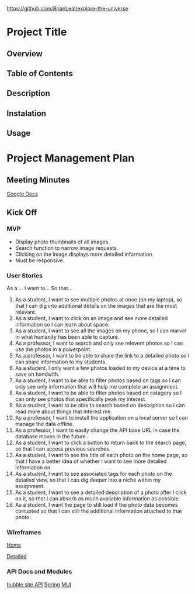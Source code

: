 
https://github.com/BrianLeal/explore-the-universe
# Project Title
## Overview
## Table of Contents
## Description
## Instalation
## Usage


# Project Management Plan
## Meeting Minutes
[Google Docs](https://docs.google.com/document/d/1MTWJ4a-gqoguZJ0wuAttwM-KTt9vggshvB8eIYDHdnE/edit?usp=sharing)

## Kick Off
### MVP
- Display photo thumbnails of all images.
- Search function to narrow image requests.
- Clicking on the image displays more detailed information.
- Must be responsive.


### User Stories
As a ... I want to... So that...
1. As a student, I want to see multiple photos at once (on my laptop), so that I can dig into additional details on the images that are the most relevant.
2. As a student, I want to click on an image and see more detailed information so I can learn about space.
3. As a student, I want to see all the images on my phone, so I can marvel in what humanity has been able to capture.
4. As a professor, I want to search and only see relevent photos so I can use the photos in a powerpoint.
5. As a professor, I want to be able to share the link to a detailed photo so I can share information to my students.
6. As a student, I only want a few photos loaded to my device at a time to save on bandwith. 
7. As a student, I want to be able to filter photos based on tags so I can only see only information that will help me complete an assignment.
8. As a student, I want to be able to filter photos based on catagory so I can only see photos that specifically peak my interest.
9. As a student, I want to be able to search based on description so I can read more about things that interest me.
10. As a professor, I want to install the application on a local server so I can manage the data offline.
11. As a professor, I want to easily change the API base URL in case the database moves in the future.
12. As a student, I want to click a button to return back to the search page, so that I can access previous searches.
13. As a student, I want to see the title of each photo on the home page, so that I have a better idea of whether I want to see more detailed information on.
14. As a student, I want to see associated tags for each photo on the detailed view, so that I can dig deeper into a niche within my assignment.
15. As a student, I want to see a detailed description of a photo after I click on it, so that I can absorb as much available information as possible.
16. As a student, I want the page to still load if the photo data becomes corrupted so that I can still the additional information attached to that photo.

### Wireframes
[Home](https://wireframe.cc/Uk0EAA)

[Detailed](https://wireframe.cc/KpO0Ws)

### API Docs and Modules
[hubble site API](https://awesomeopensource.com/project/Spectre-ak/api-hubblesite)
[Spring](https://react-spring.io/hooks/use-springs)
[MUI](https://mui.com/getting-started/installation/)